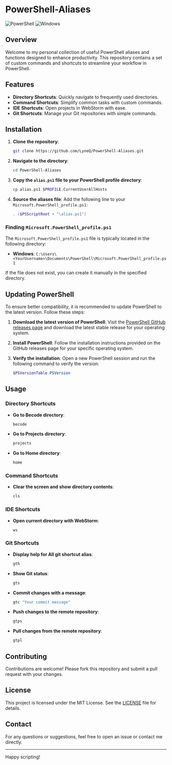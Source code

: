 # PowerShell-Aliases

![PowerShell](https://img.shields.io/badge/PowerShell-5391FE?style=for-the-badge&logo=powershell&logoColor=white)
![Windows](https://img.shields.io/badge/Windows-0078D6?style=for-the-badge&logo=windows&logoColor=white)

## Overview

Welcome to my personal collection of useful PowerShell aliases and functions designed to enhance productivity. This repository contains a set of custom commands and shortcuts to streamline your workflow in PowerShell.

## Features

- **Directory Shortcuts**: Quickly navigate to frequently used directories.
- **Command Shortcuts**: Simplify common tasks with custom commands.
- **IDE Shortcuts**: Open projects in WebStorm with ease.
- **Git Shortcuts**: Manage your Git repositories with simple commands.

## Installation

1. **Clone the repository**:
    ```sh
    git clone https://github.com/LyneQ/PowerShell-Aliases.git
    ```

2. **Navigate to the directory**:
    ```sh
    cd PowerShell-Aliases
    ```

3. **Copy the `alias.ps1` file to your PowerShell profile directory**:
    ```sh
    cp alias.ps1 $PROFILE.CurrentUserAllHosts
    ```

4. **Source the aliases file**:
    Add the following line to your `Microsoft.PowerShell_profile.ps1`:
    ```powershell
    . ($PSScriptRoot + "\alias.ps1")
    ```

### Finding `Microsoft.PowerShell_profile.ps1`

The `Microsoft.PowerShell_profile.ps1` file is typically located in the following directory:
- **Windows**: `C:\Users\<YourUsername>\Documents\PowerShell\Microsoft.PowerShell_profile.ps1`

If the file does not exist, you can create it manually in the specified directory.

## Updating PowerShell

To ensure better compatibility, it is recommended to update PowerShell to the latest version. Follow these steps:

1. **Download the latest version of PowerShell**:
    Visit the [PowerShell GitHub releases page](https://github.com/PowerShell/PowerShell/releases) and download the latest stable release for your operating system.

2. **Install PowerShell**:
    Follow the installation instructions provided on the GitHub releases page for your specific operating system.

3. **Verify the installation**:
    Open a new PowerShell session and run the following command to verify the version:
    ```powershell
    $PSVersionTable.PSVersion
    ```

## Usage

### Directory Shortcuts

- **Go to Becode directory**:
    ```sh
    becode
    ```

- **Go to Projects directory**:
    ```sh
    projects
    ```

- **Go to Home directory**:
    ```sh
    home
    ```

### Command Shortcuts

- **Clear the screen and show directory contents**:
    ```sh
    cls
    ```

### IDE Shortcuts

- **Open current directory with WebStorm**:
    ```sh
    ws
    ```

### Git Shortcuts

- **Display help for All git shortcut alias**:
    ```sh
    gth
    ```

- **Show Git status**:
    ```sh
    gts
    ```

- **Commit changes with a message**:
    ```sh
    gtc "Your commit message"
    ```

- **Push changes to the remote repository**:
    ```sh
    gtps
    ```

- **Pull changes from the remote repository**:
    ```sh
    gtpl
    ```

## Contributing

Contributions are welcome! Please fork this repository and submit a pull request with your changes.

## License

This project is licensed under the MIT License. See the [LICENSE](LICENSE) file for details.

## Contact

For any questions or suggestions, feel free to open an issue or contact me directly.

---

Happy scripting!
